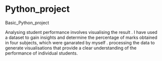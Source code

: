 # Python_project
Basic_Python_project

Analysing student performance involves visualising the result .
I have used a dataset to gain insights and determine the percentage of marks obtained in four subjects, which were ganarated  by myself .  processing the data to generate visualisations that provide a clear understanding of the performance of individual students.
